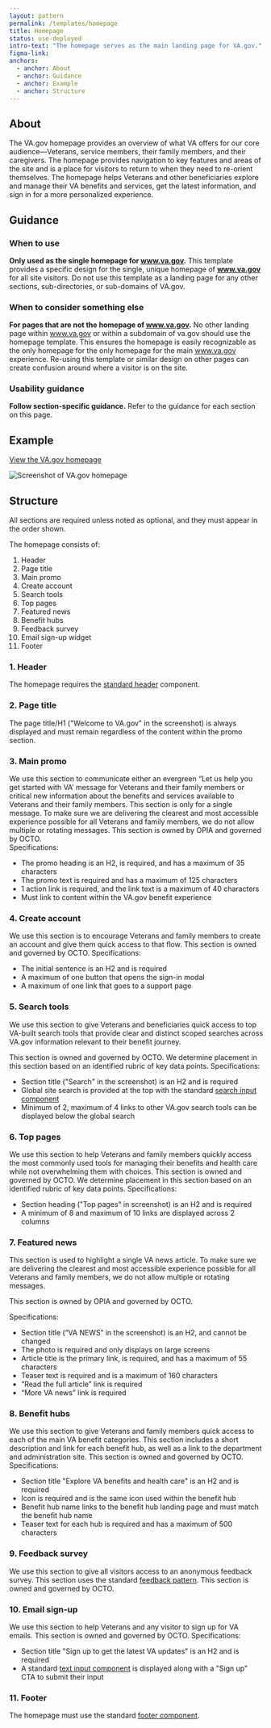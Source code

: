 ```yaml
---
layout: pattern
permalink: /templates/homepage
title: Homepage
status: use-deployed
intro-text: "The homepage serves as the main landing page for VA.gov."
figma-link: 
anchors:
  - anchor: About
  - anchor: Guidance
  - anchor: Example
  - anchor: Structure
---
```


## About

The VA.gov homepage provides an overview of what VA offers for our core audience—Veterans, service members, their family members, and their caregivers. The homepage provides navigation to key features and areas of the site and is a place for visitors to return to when they need to re-orient themselves. The homepage helps Veterans and other beneficiaries explore and manage their VA benefits and services, get the latest information, and sign in for a more personalized experience. 

## Guidance

### When to use

**Only used as the single homepage for www.va.gov.**
This template provides a specific design for the single, unique homepage of **www.va.gov** for all site visitors. Do not use this template as a landing page for any other sections, sub-directories, or sub-domains of VA.gov.

### When to consider something else

**For pages that are not the homepage of www.va.gov.**
No other landing page within www.va.gov or within a subdomain of va.gov should use the homepage template. This ensures the homepage is easily recognizable as the only homepage for the only homepage for the main www.va.gov experience. Re-using this template or similar design on other pages can create confusion around where a visitor is on the site. 


### Usability guidance

**Follow section-specific guidance.**
Refer to the guidance for each section on this page.

## Example

<a class="vads-c-action-link--blue" href="https://www.va.gov/">View the VA.gov homepage</a>  

![Screenshot of VA.gov homepage]({{site.baseurl}}/images/templates/homepage/homepage-sections.png) 

## Structure

All sections are required unless noted as optional, and they must appear in the order shown.

The homepage consists of:

1.	Header
2.	Page title
3.	Main promo
4.	Create account 
5.	Search tools
6.	Top pages
7.	Featured news
8.	Benefit hubs
9.	Feedback survey
10.	Email sign-up widget
11.	Footer

### 1. Header

The homepage requires the [standard header]({{site.baseurl}}/components/header/) component.

### 2. Page title

The page title/H1 ("Welcome to VA.gov" in the screenshot) is always displayed and must remain regardless of the content within the promo section.

### 3. Main promo
We use this section to communicate either an evergreen “Let us help you get started with VA’ message for Veterans and their family members or critical new information about the benefits and services available to Veterans and their family members. This section is only for a single message. To make sure we are delivering the clearest and most accessible experience possible for all Veterans and family members, we do not allow multiple or rotating messages.
This section is owned by OPIA and governed by OCTO.  
Specifications:
 - The promo heading is an H2, is required, and has a maximum of 35 characters 
 - The promo text is required and has a maximum of 125 characters
 - 1 action link is required, and the link text is a maximum of 40 characters 
 - Must link to content within the VA.gov benefit experience

### 4. Create account 
We use this section is to encourage Veterans and family members to create an account and give them quick access to that flow. 
This section is owned and governed by OCTO.
Specifications:
 - The initial sentence is an H2 and is required
 - A maximum of one button that opens the sign-in modal
 - A maximum of one link that goes to a support page 

### 5. Search tools
We use this section to give Veterans and beneficiaries quick access to top VA-built search tools that provide clear and distinct scoped searches across VA.gov information relevant to their benefit journey.

This section is owned and governed by OCTO. 
We determine placement in this section based on an identified rubric of key data points. 
Specifications:
 - Section title ("Search" in the screenshot) is an H2 and is required
 - Global site search is provided at the top with the standard [search input component]({{site.baseurl}}/components/search-input)
 - Minimum of 2, maximum of 4 links to other VA.gov search tools can be displayed below the global search

### 6. Top pages
We use this section to help Veterans and family members quickly access the most commonly used tools for managing their benefits and health care while not overwhelming them with choices.
This section is owned and governed by OCTO. 
We determine placement in this section based on an identified rubric of key data points.
Specifications:
 - Section heading ("Top pages" in screenshot) is an H2 and is required
 - A minimum of 8 and maximum of 10 links are displayed across 2 columns

### 7. Featured news
This section is used to highlight a single VA news article. To make sure we are delivering the clearest and most accessible experience possible for all Veterans and family members, we do not allow multiple or rotating messages.

This section is owned by OPIA and governed by OCTO.

Specifications:
- Section title (“VA NEWS” in the screenshot) is an H2, and cannot be changed
- The photo is required and only displays on large screens
- Article title is the primary link, is required, and has a maximum of 55 characters
- Teaser text is required and is a maximum of 160 characters
- “Read the full article” link is required
- “More VA news” link is required

### 8. Benefit hubs
We use this section to give Veterans and family members quick access to each of the main VA benefit categories. This section includes a short description and link for each benefit hub, as well as a link to the department and administration site.
This section is owned and governed by OCTO.
Specifications:
 - Section title "Explore VA benefits and health care" is an H2 and is required
 - Icon is required and is the same icon used within the benefit hub
 - Benefit hub name links to the benefit hub landing page and must match the benefit hub name
 - Teaser text for each hub is required and has a maximum of 500 characters

### 9. Feedback survey
We use this section to give all visitors access to an anonymous feedback survey. This section uses the standard [feedback pattern]({{site.baseurl}}/patterns/ask-users-for/feedback). 
This section is owned and governed by OCTO.

### 10. Email sign-up 
We use this section to help Veterans and any visitor to sign up for VA emails. 
This section is owned and governed by OCTO. 
Specifications:
 - Section title "Sign up to get the latest VA updates" is an H2 and is required
 - A standard [text input component]({{site.baseurl}}/components/form/text-input) is displayed along with a "Sign up" CTA to submit their input

### 11. Footer
The homepage must use the standard [footer component]({{site.baseurl}}/components/footer/).
